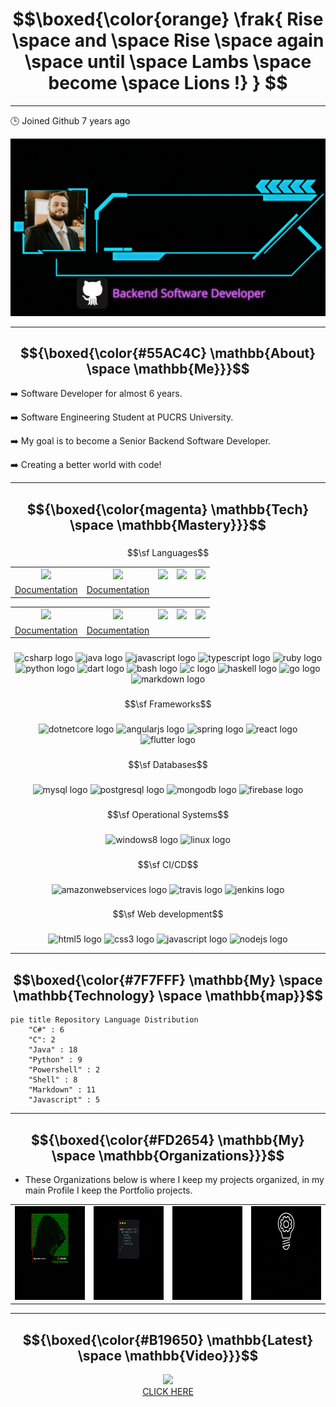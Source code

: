 # $$\boxed{\color{orange} \frak{ Rise \space and \space Rise \space again \space until \space Lambs \space become \space Lions !} } $$

---

🕒 Joined Github 7 years ago

<p align="center">
  <img src="images/gif/Me.gif">
</p>

---

## $${\boxed{\color{#55AC4C} \mathbb{About} \space \mathbb{Me}}}$$ 
 
➡️ Software Developer for almost 6 years.

➡️ Software Engineering Student at PUCRS University.

➡️ My goal is to become a Senior Backend Software Developer.

➡️ Creating a better world with code!

---

## $${\boxed{\color{magenta} \mathbb{Tech} \space \mathbb{Mastery}}}$$

###

$$\sf Languages$$

<table>
  <tr>
    <th><img src="https://github.com/F4NT0/F4NT0/assets/18719295/9f076c87-0d50-4164-b1d4-a83f9be25070" height="40"></th>
    <th><img src="https://github.com/F4NT0/F4NT0/assets/18719295/d107bc2f-ed19-4a4e-bbf4-513db271f1ee" height="40"></th>
    <th><img src="https://github.com/F4NT0/F4NT0/assets/18719295/a9b8123e-0475-4aee-b1fd-9f3a0340fa51" height="40"></th>
    <th><img src="https://github.com/F4NT0/F4NT0/assets/18719295/a96b8a17-2eba-49f4-bec5-a22a3717579a" height="40"></th>
    <th><img src="https://github.com/F4NT0/F4NT0/assets/18719295/02bfba01-5fa7-4a8d-b206-abb8b7bf4e99" height="40"></th>
  </tr>
  <tr>
    <td><a href="https://learn.microsoft.com/en-us/dotnet/csharp/">Documentation</a></td>
    <td><a href="https://www.tutorialspoint.com/java/index.htm">Documentation</a></td>
  </tr>
</table>

<table>
  <tr>
     <th><img src="https://github.com/F4NT0/F4NT0/assets/18719295/975308e6-202b-4863-b902-15c75838f220" height="40"></th>
    <th><img src="https://github.com/F4NT0/F4NT0/assets/18719295/a614d1b7-d32c-4b74-b1c5-17cd942f57c8" height="40"></th>
    <th><img src="https://github.com/F4NT0/F4NT0/assets/18719295/dc5b543b-e396-4470-8137-4336967c7bc5" height="40"></th>
    <th><img src="https://github.com/F4NT0/F4NT0/assets/18719295/677b17f6-0eda-4d4c-92a0-cc9cc602bb60" height="40"></th>
    <th><img src="https://github.com/F4NT0/F4NT0/assets/18719295/4fafc490-0ddc-4940-806a-ad8b09191751" height="40"></th>
  </tr>
  <tr>
    <td><a href="https://learn.microsoft.com/en-us/dotnet/csharp/">Documentation</a></td>
    <td><a href="https://www.tutorialspoint.com/java/index.htm">Documentation</a></td>
  </tr>
</table>


###

<div align="Center">
   <img src="https://cdn.jsdelivr.net/gh/devicons/devicon/icons/csharp/csharp-original.svg" height="40" width="52" alt="csharp logo"  />
   <img src="https://cdn.jsdelivr.net/gh/devicons/devicon/icons/java/java-original.svg" height="40" width="52" alt="java logo"  />
    <img src="https://cdn.jsdelivr.net/gh/devicons/devicon/icons/javascript/javascript-original.svg" height="40" width="52" alt="javascript logo"  />
    <img src="https://cdn.jsdelivr.net/gh/devicons/devicon/icons/typescript/typescript-original.svg" height="40" width="52" alt="typescript logo"  />
    <img src="https://cdn.jsdelivr.net/gh/devicons/devicon/icons/ruby/ruby-original.svg" height="40" width="52" alt="ruby logo"  />
    <img src="https://cdn.jsdelivr.net/gh/devicons/devicon/icons/python/python-original.svg" height="40" width="52" alt="python logo"  />
    <img src="https://cdn.jsdelivr.net/gh/devicons/devicon/icons/dart/dart-original.svg" height="40" width="52" alt="dart logo"  />
    <img src="https://cdn.jsdelivr.net/gh/devicons/devicon/icons/bash/bash-original.svg" height="40" width="52" alt="bash logo"  />
    <img src="https://cdn.jsdelivr.net/gh/devicons/devicon/icons/c/c-original.svg" height="40" width="52" alt="c logo"  />
    <img src="https://cdn.jsdelivr.net/gh/devicons/devicon/icons/haskell/haskell-original.svg" height="40" width="52" alt="haskell logo"  />
    <img src="https://cdn.jsdelivr.net/gh/devicons/devicon/icons/go/go-original.svg" height="40" width="52" alt="go logo"  />
    <img src="https://cdn.jsdelivr.net/gh/devicons/devicon/icons/markdown/markdown-original.svg" height="40" width="52" alt="markdown logo"  />
</div>

###

$$\sf Frameworks$$

###

<div align="center">
  <img src="https://cdn.jsdelivr.net/gh/devicons/devicon/icons/dotnetcore/dotnetcore-original.svg" height="40" width="52" alt="dotnetcore logo"  />
  <img src="https://cdn.jsdelivr.net/gh/devicons/devicon/icons/angularjs/angularjs-original.svg" height="40" width="52" alt="angularjs logo"  />
  <img src="https://cdn.jsdelivr.net/gh/devicons/devicon/icons/spring/spring-original.svg" height="40" width="52" alt="spring logo"  />
  <img src="https://cdn.jsdelivr.net/gh/devicons/devicon/icons/react/react-original.svg" height="40" width="52" alt="react logo"  />
  <img src="https://cdn.jsdelivr.net/gh/devicons/devicon/icons/flutter/flutter-original.svg" height="40" width="52" alt="flutter logo"  />
</div>

###

$$\sf Databases$$

###

<div align="center">
  <img src="https://cdn.jsdelivr.net/gh/devicons/devicon/icons/mysql/mysql-original.svg" height="40" width="52" alt="mysql logo"  />
  <img src="https://cdn.jsdelivr.net/gh/devicons/devicon/icons/postgresql/postgresql-original.svg" height="40" width="52" alt="postgresql logo"  />
  <img src="https://cdn.jsdelivr.net/gh/devicons/devicon/icons/mongodb/mongodb-original.svg" height="40" width="52" alt="mongodb logo"  />
  <img src="https://cdn.jsdelivr.net/gh/devicons/devicon/icons/firebase/firebase-plain.svg" height="40" width="52" alt="firebase logo"  />
</div>

###

$$\sf Operational Systems$$

###

<div align="center">
  <img src="https://cdn.jsdelivr.net/gh/devicons/devicon/icons/windows8/windows8-original.svg" height="40" width="52" alt="windows8 logo"  />
  <img src="https://cdn.jsdelivr.net/gh/devicons/devicon/icons/linux/linux-original.svg" height="40" width="52" alt="linux logo"  />
</div>

###

$$\sf CI/CD$$

###

<div align="center">
  <img src="https://cdn.jsdelivr.net/gh/devicons/devicon/icons/amazonwebservices/amazonwebservices-original.svg" height="40" width="52" alt="amazonwebservices logo"  />
  <img src="https://cdn.jsdelivr.net/gh/devicons/devicon/icons/travis/travis-plain.svg" height="40" width="52" alt="travis logo"  />
  <img src="https://cdn.jsdelivr.net/gh/devicons/devicon/icons/jenkins/jenkins-line.svg" height="40" width="52" alt="jenkins logo"  />
</div>

###

$$\sf Web development$$

###

<div align="center">
  <img src="https://cdn.jsdelivr.net/gh/devicons/devicon/icons/html5/html5-original.svg" height="40" width="52" alt="html5 logo"  />
  <img src="https://cdn.jsdelivr.net/gh/devicons/devicon/icons/css3/css3-original.svg" height="40" width="52" alt="css3 logo"  />
  <img src="https://cdn.jsdelivr.net/gh/devicons/devicon/icons/javascript/javascript-original.svg" height="40" width="52" alt="javascript logo"  />
  <img src="https://cdn.jsdelivr.net/gh/devicons/devicon/icons/nodejs/nodejs-original.svg" height="40" width="52" alt="nodejs logo"  />
</div>

---

## $$\boxed{\color{#7F7FFF} \mathbb{My} \space \mathbb{Technology} \space \mathbb{map}}$$

```mermaid
pie title Repository Language Distribution
    "C#" : 6
    "C": 2
    "Java" : 18
    "Python" : 9
    "Powershell" : 2
    "Shell" : 8
    "Markdown" : 11
    "Javascript" : 5
```

---

## $${\boxed{\color{#FD2654} \mathbb{My} \space \mathbb{Organizations}}}$$ 

* These Organizations below is where I keep my projects organized, in my main Profile I keep the Portfolio projects.

|   ||||
|---|---|---|---|
| [<img src="images/gif/Estudos-Fanto-Animated.gif" width=150 height=150>](https://github.com/fanto-estudos") |[<img src="images/gif/Fanto-Template-animated.gif" width=150 height=150>](https://github.com/Fanto-Templates")|[<img src="images/gif/Trabalho-Faculdade-Animated.gif" width=150 height=150>](https://github.com/trabalhos-da-faculdade") |[<img src="images/gif/Algoritmos-Avancados-Animated.gif" width=150 height=150>](https://github.com/fanto-algoritmos") |

---

## $${\boxed{\color{#B19650} \mathbb{Latest} \space \mathbb{Video}}}$$ 

<p align="center">
  <img src="https://user-images.githubusercontent.com/18719295/234381376-c6dba2f6-2b0d-4e86-9ae7-76a32faf7fdf.png" width=400 heigth=400>
  <br>
  <a href="https://youtu.be/YcW7CLAQJjQ">CLICK HERE</a>
</p>


